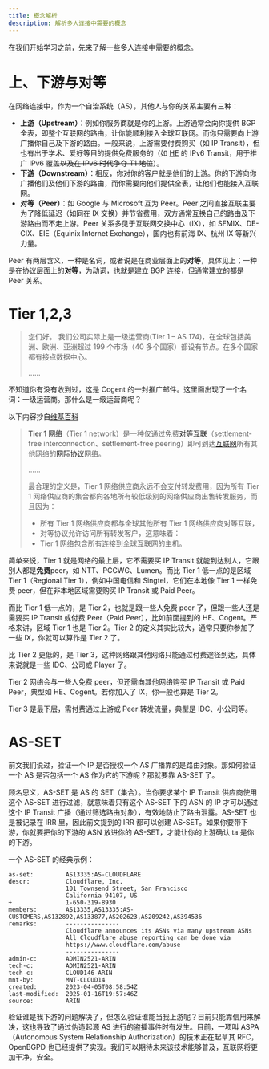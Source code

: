```yaml
---
title: 概念解析
description: 解析多人连接中需要的概念
---
```


在我们开始学习之前，先来了解一些多人连接中需要的概念。

# 上、下游与对等

在网络连接中，作为一个自治系统（AS），其他人与你的关系主要有三种：

- **上游（Upstream）**：例如你服务商就是你的上游。上游通常会向你提供 BGP 全表，即整个互联网的路由，让你能顺利接入全球互联网。而你只需要向上游广播你自己及下游的路由。一般来说，上游需要付费购买（如 IP Transit），但也有出于学术、爱好等目的提供免费服务的（如 [HE](https://he.net) 的 IPv6 Transit，用于推广 IPv6 覆盖~~以及在 IPv6 时代争夺 T1 地位~~）。
- **下游（Downstream）**：相反，你对你的客户就是他们的上游。你的下游向你广播他们及他们下游的路由，而你需要向他们提供全表，让他们也能接入互联网。
- **对等（Peer）**：如 Google 与 Microsoft 互为 Peer。Peer 之间直接互联主要为了降低延迟（如同在 IX 交换）并节省费用，双方通常互换自己的路由及下游路由而不走上游。Peer 关系多见于互联网交换中心（IX），如 SFMIX、DE-CIX、EIE（Equinix Internet Exchange），国内也有前海 IX、杭州 IX 等新兴力量。

Peer 有两层含义，一种是名词，或者说是在商业层面上的**对等**，具体见上；一种是在协议层面上的**对等**，为动词，也就是建立 BGP 连接，但通常建立的都是 Peer 关系。

# Tier 1,2,3

> 您们好。
> 我们公司实际上是一级运营商(Tier 1 – AS 174)，在全球包括美洲、欧洲、亚洲超过 199 个市场（40 多个国家）都设有节点。在多个国家都有接点数据中心。
>
> ......

不知道你有没有收到过，这是 Cogent 的一封推广邮件。这里面出现了一个名词：一级运营商。那什么是一级运营商呢？

以下内容抄自[维基百科](https://zh.wikipedia.org/wiki/Tier_1%E7%BD%91%E7%BB%9C)

> **Tier 1 网络**（Tier 1 network）是一种仅通过免费[对等互联](https://zh.wikipedia.org/wiki/Peering)（settlement-free interconnection、settlement-free peering）即可到达[互联网](https://zh.wikipedia.org/wiki/互联网)所有其他网络的[网际协议](https://zh.wikipedia.org/wiki/网际协议)网络。
>
> ......
>
> 最合理的定义是，Tier 1 网络供应商永远不会支付转发费用，因为所有 Tier 1 网络供应商的集合都向各地所有较低级别的网络供应商出售转发服务，而且因为：
>
> - 所有 Tier 1 网络供应商都与全球其他所有 Tier 1 网络供应商对等互联，
> - 对等协议允许访问所有转发客户，这意味着：
> - Tier 1 网络包含所有连接到全球互联网的主机。

简单来说，Tier 1 就是网络的最上层，它不需要买 IP Transit 就能到达别人，它跟别人都是**免费**peer，如 NTT、PCCWG、Lumen。而比 Tier 1 低一点的是区域 Tier 1（Regional Tier 1），例如中国电信和 Singtel，它们在本地像 Tier 1 一样免费 peer，但在非本地区域需要购买 IP Transit 或 Paid Peer。

而比 Tier 1 低一点的，是 Tier 2，也就是跟一些人免费 peer 了，但跟一些人还是需要买 IP Transit 或付费 Peer（Paid Peer），比如前面提到的 HE、Cogent。严格来讲，区域 Tier 1 也是 Tier 2。Tier 2 的定义其实比较大，通常只要你参加了一些 IX，你就可以算作是 Tier 2 了。

比 Tier 2 更低的，是 Tier 3，这种网络跟其他网络只能通过付费途径到达，具体来说就是一些 IDC、公司或 Player 了。

Tier 2 网络会与一些人免费 peer，但还需向其他网络购买 IP Transit 或 Paid Peer，典型如 HE、Cogent。若你加入了 IX，你一般也算是 Tier 2。

Tier 3 是最下层，需付费通过上游或 Peer 转发流量，典型是 IDC、小公司等。

# AS-SET

前文我们说过，验证一个 IP 是否授权一个 AS 广播靠的是路由对象。那如何验证一个 AS 是否包括一个 AS 作为它的下游呢？那就要靠 AS-SET 了。

顾名思义，AS-SET 是 AS 的 SET（集合）。当你要求某个 IP Transit 供应商使用这个 AS-SET 进行过滤，就意味着只有这个 AS-SET 下的 ASN 的 IP 才可以通过这个 IP Transit 广播（通过筛选路由对象），有效地防止了路由泄露。AS-SET 也是被记录在 IRR 里，因此前文提到的 IRR 都可以创建 AS-SET。如果你要带下游，你就要把你的下游的 ASN 放进你的 AS-SET，才能让你的上游确认 ta 是你的下游。

一个 AS-SET 的经典示例：

```rpsl
as-set:         AS13335:AS-CLOUDFLARE
descr:          Cloudflare, Inc.
                101 Townsend Street, San Francisco
                California 94107, US
+               1-650-319-8930
members:        AS13335,AS13335:AS-CUSTOMERS,AS132892,AS133877,AS202623,AS209242,AS394536
remarks:        ---------------
                Cloudflare announces its ASNs via many upstream ASNs
                All Cloudflare abuse reporting can be done via
                https://www.cloudflare.com/abuse
                ---------------
admin-c:        ADMIN2521-ARIN
tech-c:         ADMIN2521-ARIN
tech-c:         CLOUD146-ARIN
mnt-by:         MNT-CLOUD14
created:        2023-04-05T08:58:54Z
last-modified:  2025-01-16T19:57:46Z
source:         ARIN
```

验证谁是我下游的问题解决了，但怎么验证谁能当我上游呢？目前只能靠信用来解决，这也导致了通过伪造起源 AS 进行的盗播事件时有发生。目前，一项叫 ASPA（Autonomous System Relationship Authorization）的技术正在起草其 RFC，OpenBGPD 也已经提供了实现。我们可以期待未来该技术能够普及，互联网将更加干净，安全。
